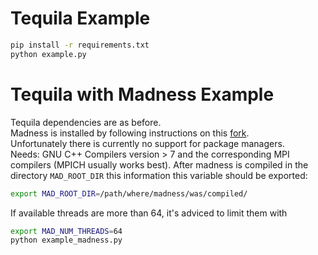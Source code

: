 # Tequila Example
```bash
pip install -r requirements.txt
python example.py
```

# Tequila with Madness Example
Tequila dependencies are as before.  
Madness is installed by following instructions on this [fork](https://github.com/kottmanj/madness).  
Unfortunately there is currently no support for package managers.  
Needs: GNU C++ Compilers version > 7 and the corresponding MPI compilers (MPICH usually works best).
After madness is compiled in the directory `MAD_ROOT_DIR` this information this variable should be exported:
```bash
export MAD_ROOT_DIR=/path/where/madness/was/compiled/
```
If available threads are more than 64, it's adviced to limit them with
```bash
export MAD_NUM_THREADS=64
python example_madness.py
```

